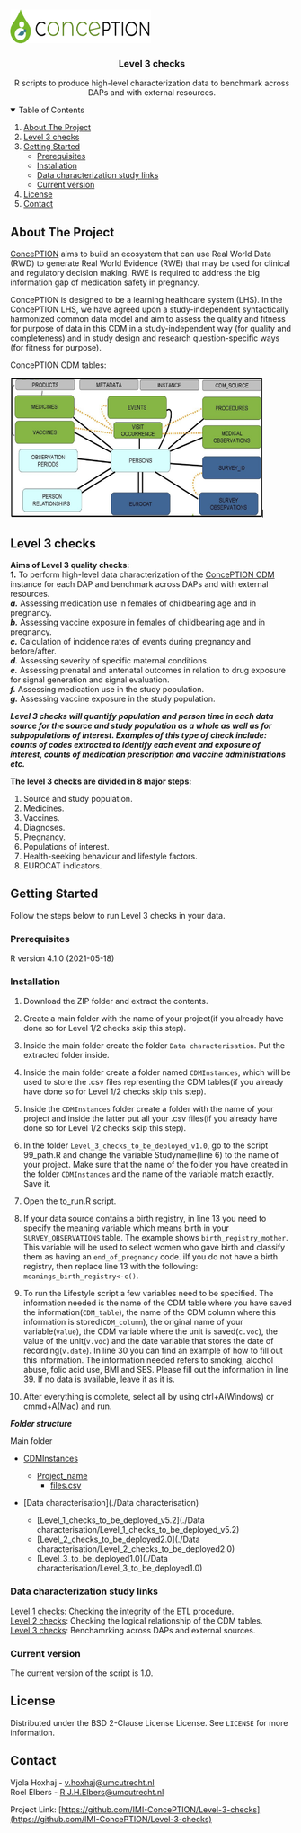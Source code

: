
<!-- PROJECT LOGO -->
<br />
<p align="left">
  <a href="https://github.com/vjolahoxhaj/Level-3-checks">
    <img src="images/conception_logo.png" alt="Logo" width="250" height="60">
  </a>
  </p>
  
 <h3 align="center">Level 3 checks</h3>
 <p align="center"> R scripts to produce high-level characterization data to benchmark across DAPs and with external resources. </p>
 
<!-- TABLE OF CONTENTS -->
<details open="open">
  <summary>Table of Contents</summary>
  <ol>
    <li>
      <a href="#about-the-project">About The Project</a>
    </li>
    <li>
      <a href="#level-3-checks">Level 3 checks</a>
    </li>
    <li>
      <a href="#getting-started">Getting Started</a>
      <ul>
        <li><a href="#prerequisites">Prerequisites</a></li>
        <li><a href="#installation">Installation</a></li>
        <li><a href="#Data characterization study links">Data characterization study links</a></li> 
        <li><a href="#current version">Current version</a></li>
      </ul>
    </li>
    <li><a href="#license">License</a></li>
    <li><a href="#contact">Contact</a></li>
  </ol>
</details>

<!-- ABOUT THE PROJECT -->
## About The Project

[ConcePTION](https://www.imi-conception.eu) aims to build an ecosystem that can use Real World Data (RWD) to generate Real World Evidence (RWE) that may be used for clinical and regulatory decision making. RWE is required to address the big information gap of medication safety in pregnancy.   

ConcePTION is designed to be a learning healthcare system (LHS). In the ConcePTION LHS, we have agreed upon a study-independent syntactically harmonized common data model and aim to assess the quality and fitness for purpose of data in this CDM in a study-independent way (for quality and completeness) and in study design and research question-specific ways (for fitness for purpose).

ConcePTION CDM tables:
<p align="left">
  <a href="https://github.com/vjolahoxhaj/Level-3-checks">
    <img src="images/conception_cdm_tables.png" alt="Logo" width="450" height="250">
  </a>
  </p>

<!-- Level 3 checks -->
## Level 3 checks

**Aims of Level 3 quality checks:**      
**1.**	To perform high-level data characterization of the [ConcePTION CDM]((https://docs.google.com/spreadsheets/d/1hc-TBOfEzRBthGP78ZWIa13C0RdhU7bK/edit#gid=413205035)) instance for each DAP and benchmark across DAPs and with external resources.     
***a.***	Assessing medication use in females of childbearing age and in pregnancy.    
***b.***	Assessing vaccine exposure in females of childbearing age and in pregnancy.   
***c.*** Calculation of incidence rates of events during pregnancy and before/after.             
***d.*** Assessing severity of specific maternal conditions.         
***e.*** Assessing prenatal and antenatal outcomes in relation to drug exposure for signal generation and signal evaluation.     
***f.*** Assessing medication use in the study population.     
***g.*** Assessing vaccine exposure in the study population.

***Level 3 checks will quantify population and person time in each data source for the source and study population as a whole as well as for subpopulations of interest. Examples of this type of check include: counts of codes extracted to identify each event and exposure of interest, counts of medication prescription and vaccine administrations etc.*** 

**The level 3 checks are divided in 8 major steps:**   

1.	Source and study population.   
2.	Medicines.   
3.	Vaccines.   
4.	Diagnoses.   
5.	Pregnancy.    
6.	Populations of interest.   
7.	Health-seeking behaviour and lifestyle factors.   
8.	EUROCAT indicators.   

<!-- GETTING STARTED -->
## Getting Started

Follow the steps below to run Level 3 checks in your data.   

### Prerequisites

R version 4.1.0 (2021-05-18)   

### Installation

1. Download the ZIP folder and extract the contents.   
2. Create a main folder with the name of your project(if you already have done so for Level 1/2 checks skip this step).     
3. Inside the main folder create the folder `Data characterisation`. Put the extracted folder inside.   
4. Inside the main folder create a folder named `CDMInstances`, which will be used to store the .csv files representing the CDM tables(if you already have done so for Level 1/2 checks skip this step).      
5. Inside the `CDMInstances` folder create a folder with the name of your project and inside the latter put all your .csv files(if you already have done so for Level 1/2 checks skip this step).      
6. In the folder `Level_3_checks_to_be_deployed_v1.0`, go to the script 99_path.R and change the variable Studyname(line 6) to the name of your project. Make sure that the name of the folder you have created in the folder `CDMInstances` and the name of the variable match exactly. Save it.         
7. Open the to_run.R script.  

8. If your data source contains a birth registry, in line 13 you need to specify the meaning variable which means birth in your `SURVEY_OBSERVATIONS` table. The example shows `birth_registry_mother`. This variable will be used to select women who gave birth and classify them as having an `end_of_pregnancy` code. iIf you do not have a birth registry, then replace line 13 with the following: `meanings_birth_registry<-c()`.  

9. To run the Lifestyle script a few variables need to be specified. The information needed is the name of the CDM table where you have saved the information(`CDM_table`), the name of the CDM column where this information is stored(`CDM_column`), the original name of your variable(`value`), the CDM variable where the unit is saved(`c.voc`), the value of the unit(`v.voc`) and the date variable that stores the date of recording(`v.date`). In line 30 you can find an example of how to fill out this information. The information needed refers to smoking, alcohol abuse, folic acid use, BMI and SES. Please fill out the information in line 39. If no data is available, leave it as it is.   

10. After everything is complete, select all by using ctrl+A(Windows) or cmmd+A(Mac) and run.    

***Folder structure***

Main folder

 * [CDMInstances](./CDMInstances)
   * [Project_name](./CDMInstances/Project_name)
     * [files.csv](./CDMInstances/Project_name/files.csv)
     
 * [Data characterisation](./Data characterisation)
   * [Level_1_checks_to_be_deployed_v5.2](./Data characterisation/Level_1_checks_to_be_deployed_v5.2)
   * [Level_2_checks_to_be_deployed2.0](./Data characterisation/Level_2_checks_to_be_deployed2.0)
   * [Level_3_to_be_deployed1.0](./Data characterisation/Level_3_to_be_deployed1.0)
   
### Data characterization study links   

[Level 1 checks](https://github.com/vjolahoxhaj/Level-1-checks?organization=vjolahoxhaj&organization=vjolahoxhaj): Checking the integrity of the ETL procedure.     
[Level 2 checks](https://github.com/IMI-ConcePTION/Level-2-checks): Checking the logical relationship of the CDM tables.    
[Level 3 checks](https://github.com/IMI-ConcePTION/Level-3-checks): Benchamrking across DAPs and external sources.     

### Current version

The current version of the script is 1.0.

<!-- LICENSE -->
## License

Distributed under the BSD 2-Clause License License. See `LICENSE` for more information.

<!-- CONTACT -->
## Contact

Vjola Hoxhaj - v.hoxhaj@umcutrecht.nl     
Roel Elbers - R.J.H.Elbers@umcutrecht.nl       

Project Link: [https://github.com/IMI-ConcePTION/Level-3-checks](https://github.com/IMI-ConcePTION/Level-3-checks)

